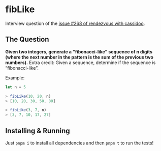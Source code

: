 # fibLike

Interview question of the [issue #268 of rendezvous with cassidoo](https://buttondown.email/cassidoo/archive/hope-is-a-gift-you-dont-have-to-surrender-a-power/).

## The Question

**Given two integers, generate a "fibonacci-like" sequence of n digits (where the next number in the pattern is the sum of the previous two numbers).**
Extra credit: Given a sequence, determine if the sequence is “fibonacci-like”.

Example:

```js
let n = 5

> fibLike(10, 20, n)
> [10, 20, 30, 50, 80]

> fibLike(3, 7, n)
> [3, 7, 10, 17, 27]
```

## Installing & Running

Just `pnpm i` to install all dependencies and then `pnpm t` to run the tests!
